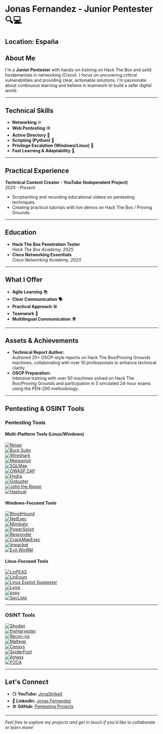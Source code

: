 # Jonas Fernandez - Junior Pentester 🔍💻

**Location:** España  
---

## About Me

I'm a **Junior Pentester** with hands-on training on Hack The Box and solid fundamentals in networking (Cisco). I focus on uncovering critical vulnerabilities and providing clear, actionable solutions. I'm passionate about continuous learning and believe in teamwork to build a safer digital world.

---

## Technical Skills

- **Networking** 🌐  
- **Web Pentesting** 🕸️  
- **Active Directory** 📁  
- **Scripting (Python)** 🐍  
- **Privilege Escalation (Windows/Linux)** 🔑  
- **Fast Learning & Adaptability** 🚀

---

## Practical Experience

**Technical Content Creator - YouTube (Independent Project)**  
*2025 - Present*  
- Scriptwriting and recording educational videos on pentesting techniques.  
- Creating practical tutorials with live demos on Hack The Box / Proving Grounds.

---

## Education

- **Hack The Box Penetration Tester**  
  *Hack The Box Academy, 2025*
- **Cisco Networking Essentials**  
  *Cisco Networking Academy, 2023*

---

## What I Offer

- **Agile Learning** 📚  
- **Clear Communication** 🗣️  
- **Practical Approach** 🛠️  
- **Teamwork** 🤝  
- **Multilingual Communication** 🌍

---

## Assets & Achievements

- **Technical Report Author:**  
  Authored 20+ OSCP-style reports on Hack The Box/Proving Grounds machines, collaborating with over 10 professionals to enhance technical clarity.
- **OSCP Preparation:**  
  Intensive training with over 50 machines solved on Hack The Box/Proving Grounds and participation in 5 simulated 24-hour exams using the PEN-200 methodology.

---

## Pentesting & OSINT Tools

### Pentesting Tools

#### Multi-Platform Tools (Linux/Windows)
[![Nmap](https://img.shields.io/badge/-Nmap-66CC33?style=for-the-badge&logo=nmap)](https://nmap.org)  
[![Burp Suite](https://img.shields.io/badge/-Burp%20Suite-FC582C?style=for-the-badge&logo=burp-suite)](https://portswigger.net/burp)  
[![Wireshark](https://img.shields.io/badge/-Wireshark-1572B6?style=for-the-badge&logo=wireshark)](https://www.wireshark.org)  
[![Metasploit](https://img.shields.io/badge/-Metasploit-FF0000?style=for-the-badge&logo=metasploit)](https://www.metasploit.com)  
[![SQLMap](https://img.shields.io/badge/-SQLMap-000000?style=for-the-badge&logo=sql)](http://sqlmap.org)  
[![OWASP ZAP](https://img.shields.io/badge/-OWASP%20ZAP-4E9AD6?style=for-the-badge&logo=owasp-zap)](https://www.zaproxy.org)  
[![Hydra](https://img.shields.io/badge/-Hydra-FFA500?style=for-the-badge)](https://github.com/vanhauser-thc/thc-hydra)  
[![Gobuster](https://img.shields.io/badge/-Gobuster-4CAF50?style=for-the-badge)](https://github.com/OJ/gobuster)  
[![John the Ripper](https://img.shields.io/badge/-John%20the%20Ripper-FF4500?style=for-the-badge)](https://www.openwall.com/john/)  
[![Hashcat](https://img.shields.io/badge/-Hashcat-CC6699?style=for-the-badge&logo=hashcat)](https://hashcat.net/hashcat/)

#### Windows-Focused Tools
[![BloodHound](https://img.shields.io/badge/-BloodHound-FF6600?style=for-the-badge&logo=&labelColor=black)](https://github.com/BloodHoundAD/BloodHound)  
[![NetExec](https://img.shields.io/badge/-NetExec-007ACC?style=for-the-badge&logo=&labelColor=white)](https://github.com/sensepost/netexec)  
[![Mimikatz](https://img.shields.io/badge/-Mimikatz-FFCC00?style=for-the-badge)](https://github.com/gentilkiwi/mimikatz)  
[![PowerSploit](https://img.shields.io/badge/-PowerSploit-1C9CEA?style=for-the-badge)](https://github.com/PowerShellMafia/PowerSploit)  
[![Responder](https://img.shields.io/badge/-Responder-4C9AFF?style=for-the-badge)](https://github.com/SpiderLabs/Responder)  
[![CrackMapExec](https://img.shields.io/badge/-CrackMapExec-CC0000?style=for-the-badge)](https://github.com/byt3bl33d3r/CrackMapExec)  
[![Impacket](https://img.shields.io/badge/-Impacket-FF8C00?style=for-the-badge)](https://github.com/SecureAuthCorp/impacket)  
[![Evil-WinRM](https://img.shields.io/badge/-Evil--WinRM-000000?style=for-the-badge&logo=windows&labelColor=blue)](https://github.com/Hackplayers/evil-winrm)

#### Linux-Focused Tools
[![LinPEAS](https://img.shields.io/badge/-LinPEAS-8EC063?style=for-the-badge)](https://github.com/carlospolop/PEASS-ng/tree/master/linPEAS)  
[![LinEnum](https://img.shields.io/badge/-LinEnum-0088CC?style=for-the-badge)](https://github.com/rebootuser/LinEnum)  
[![Linux Exploit Suggester](https://img.shields.io/badge/-Linux%20Exploit%20Suggester-CC0000?style=for-the-badge)](https://github.com/mzet-/linux-exploit-suggester)  
[![Lynis](https://img.shields.io/badge/-Lynis-333333?style=for-the-badge)](https://cisofy.com/lynis/)  
[![pspy](https://img.shields.io/badge/-pspy-4CAF50?style=for-the-badge)](https://github.com/DominicBreuker/pspy)  
[![SecLists](https://img.shields.io/badge/-SecLists-4E9AD6?style=for-the-badge)](https://github.com/danielmiessler/SecLists)

---

### OSINT Tools

[![Shodan](https://img.shields.io/badge/-Shodan-000000?style=for-the-badge&logo=Shodan)](https://www.shodan.io)  
[![theHarvester](https://img.shields.io/badge/-theHarvester-000000?style=for-the-badge)](https://github.com/laramies/theHarvester)  
[![Recon-ng](https://img.shields.io/badge/-Recon--ng-000000?style=for-the-badge)](https://github.com/lanmaster53/recon-ng)  
[![Maltego](https://img.shields.io/badge/-Maltego-000000?style=for-the-badge)](https://www.maltego.com)  
[![Censys](https://img.shields.io/badge/-Censys-000000?style=for-the-badge)](https://censys.io)  
[![SpiderFoot](https://img.shields.io/badge/-SpiderFoot-000000?style=for-the-badge&logo=spiderfoot)](https://www.spiderfoot.net)  
[![Amass](https://img.shields.io/badge/-Amass-000000?style=for-the-badge)](https://github.com/OWASP/Amass)  
[![FOCA](https://img.shields.io/badge/-FOCA-663399?style=for-the-badge)](https://github.com/ElevenPaths/FOCA)

---

## Let's Connect

- 📺 **YouTube:** [JonaStrikeX](https://www.youtube.com/@JonaStrikeX)  
- 🔗 **LinkedIn:** [Jonas Fernandez](https://www.linkedin.com/in/jonás-fernández-as)  
- 🛠️ **GitHub:** [Pentesting Projects](https://github.com/jonas-fernandez-as/Pentesting/tree/main)

---

*Feel free to explore my projects and get in touch if you'd like to collaborate or learn more!*
